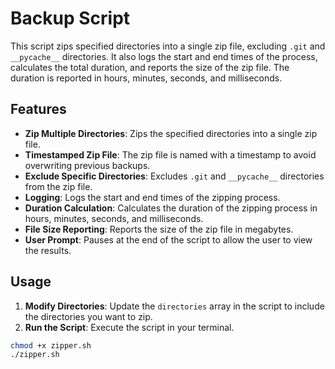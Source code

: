 # Backup Script

This script zips specified directories into a single zip file, excluding `.git` and `__pycache__` directories. It also logs the start and end times of the process, calculates the total duration, and reports the size of the zip file. The duration is reported in hours, minutes, seconds, and milliseconds.

## Features

- **Zip Multiple Directories**: Zips the specified directories into a single zip file.
- **Timestamped Zip File**: The zip file is named with a timestamp to avoid overwriting previous backups.
- **Exclude Specific Directories**: Excludes `.git` and `__pycache__` directories from the zip file.
- **Logging**: Logs the start and end times of the zipping process.
- **Duration Calculation**: Calculates the duration of the zipping process in hours, minutes, seconds, and milliseconds.
- **File Size Reporting**: Reports the size of the zip file in megabytes.
- **User Prompt**: Pauses at the end of the script to allow the user to view the results.

## Usage

1. **Modify Directories**: Update the `directories` array in the script to include the directories you want to zip.
2. **Run the Script**: Execute the script in your terminal.

```bash
chmod +x zipper.sh
./zipper.sh

